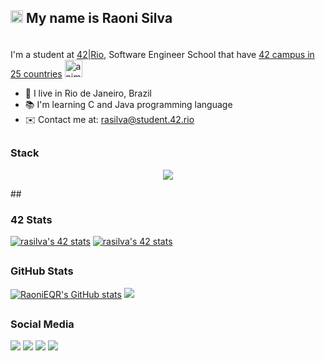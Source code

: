 ## <a href="https://www.animatedimages.org/cat-hello-523.htm"><img src="https://www.animatedimages.org/data/media/523/animated-hello-image-0002.gif" border="0" alt="animated-hello-image-0002" height="20"/></a> My name is Raoni Silva
<div>
<img src="https://www.animatedimages.org/data/media/562/animated-line-image-0429.gif" width="50%" height="02"

<br> <br>I'm a student at [42|Rio](https://42.rio), Software Engineer School that have [42 campus in 25 countries](https://www.42network.org/42-schools/) <a href="https://www.animatedimages.org/cat-world-globes-1667.htm"><img src="https://www.animatedimages.org/data/media/1667/animated-world-globe-image-0039.gif" border="0" alt="animated-world-globe-image-0039" whidth="40" height="28" /></a>
* 📍 I live in Rio de Janeiro, Brazil
* 📚 I'm learning C and Java programming language
* ✉️ Contact me at: [rasilva@student.42.rio](mailto:rasilva@student.42.rio)
</div>
 
##

### Stack
<p align="center">
  <a href="https://skillicons.dev">
    <img src="https://skillicons.dev/icons?i=git,c,vim,html,javascript,java,css,bash,figma&theme=light" />
  </a>
</p>
##

### 42 Stats
<div>
<a href="https://github.com/JaeSeoKim/badge42"><img src="https://badge42.vercel.app/api/v2/cl31w57uk011409l3prctwdhb/stats?cursusId=36&coalitionId=undefined" alt="rasilva's 42 stats" /></a>
<a href="https://github.com/JaeSeoKim/badge42"><img src="https://badge42.vercel.app/api/v2/cl31w57uk011409l3prctwdhb/stats?cursusId=21&coalitionId=undefined" alt="rasilva's 42 stats" /></a>
</div>

##

### GitHub Stats
<div>
<a href="http://www.github.com/RaoniEQR"><img src="https://github-readme-stats.vercel.app/api?username=RaoniEQR&show_icons=true&count_private=true&theme=tokyonight&include_all_commits=true" alt="RaoniEQR's GitHub stats" /></a>
<a href="http://www.github.com/RaoniEQR"><img src="https://github-readme-streak-stats.herokuapp.com?user=RaoniEQR&theme=tokyonight&date_format=M%20j%5B%2C%20Y%5D" /></a>
 </div>
 
 ##
 
 ### Social Media
 
 <div>
  <a href="https://instagram.com/raonieqr" target="_blank"><img src="https://img.shields.io/badge/-Instagram-%23E4405F?style=for-the-badge&logo=instagram&logoColor=white" target="_blank"></a>
 <a href="https://discord.gg/users/815314394388496417" target="_blank"><img src="https://img.shields.io/badge/Discord-7289DA?style=for-the-badge&logo=discord&logoColor=white" target="_blank"></a> 
  <a href = "mailto:rasilva@student.42.rio"><img src="https://img.shields.io/badge/-Gmail-%23333?style=for-the-badge&logo=gmail&logoColor=white" target="_blank"></a>
  <a href="https://www.linkedin.com/in/raonieqr" target="_blank"><img src="https://img.shields.io/badge/-LinkedIn-%230077B5?style=for-the-badge&logo=linkedin&logoColor=white" target="_blank"></a> 
</div>

